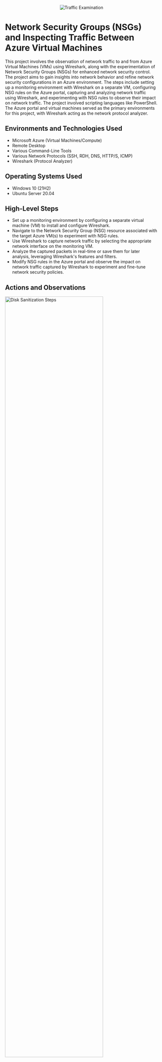 <p align="center">
<img src="https://i.imgur.com/Ua7udoS.png" alt="Traffic Examination"/>
</p>

<h1>Network Security Groups (NSGs) and Inspecting Traffic Between Azure Virtual Machines</h1>
This project involves the observation of network traffic to and from Azure Virtual Machines (VMs) using Wireshark, along with the experimentation of Network Security Groups (NSGs) for enhanced network security control. The project aims to gain insights into network behavior and refine network security configurations in an Azure environment. The steps include setting up a monitoring environment with Wireshark on a separate VM, configuring NSG rules on the Azure portal, capturing and analyzing network traffic using Wireshark, and experimenting with NSG rules to observe their impact on network traffic. The project involved scripting languages like PowerShell. The Azure portal and virtual machines served as the primary environments for this project, with Wireshark acting as the network protocol analyzer. <br />




<h2>Environments and Technologies Used</h2>

- Microsoft Azure (Virtual Machines/Compute)
- Remote Desktop
- Various Command-Line Tools
- Various Network Protocols (SSH, RDH, DNS, HTTP/S, ICMP)
- Wireshark (Protocol Analyzer)

<h2>Operating Systems Used </h2>

- Windows 10 (21H2)
- Ubuntu Server 20.04

<h2>High-Level Steps</h2>

- Set up a monitoring environment by configuring a separate virtual machine (VM) to install and configure Wireshark.
- Navigate to the Network Security Group (NSG) resource associated with the target Azure VM(s) to experiment with NSG rules.
- Use Wireshark to capture network traffic by selecting the appropriate network interface on the monitoring VM.
- Analyze the captured packets in real-time or save them for later analysis, leveraging Wireshark's features and filters.
- Modify NSG rules in the Azure portal and observe the impact on network traffic captured by Wireshark to experiment and fine-tune network security policies.

<h2>Actions and Observations</h2>

<p>
<img src="https://i.imgur.com/DJmEXEB.png" height="80%" width="80%" alt="Disk Sanitization Steps"/>
</p>
<p>
Start by setting up a monitoring environment. Create a separate VM or use an existing one to install and configure Wireshark, a popular network protocol analyzer. Ensure that the VM is connected to the same Azure VNet as the target VM(s) whose network traffic you want to observe. Configure the network interface on the monitoring VM to capture network traffic.
</p>
<br />

<p>
<img src="https://i.imgur.com/DJmEXEB.png" height="80%" width="80%" alt="Disk Sanitization Steps"/>
</p>
<p>
On the Azure portal, navigate to the NSG resource associated with the target VM(s). NSGs act as virtual firewalls, allowing you to define inbound and outbound traffic rules. Experiment with creating and modifying NSG rules to control network traffic. You can specify protocols, ports, and source/destination IP addresses to allow or deny traffic. This allows you to implement fine-grained network security policies.
</p>
<br />

<p>
<img src="https://i.imgur.com/DJmEXEB.png" height="80%" width="80%" alt="Disk Sanitization Steps"/>
</p>
<p>
Within Wireshark on the monitoring VM, select the network interface that captures traffic and start the packet capture. You can choose to capture traffic from a specific IP address or a range of IP addresses associated with the target VM(s). Analyze the captured packets in real-time or save them for later analysis. Wireshark provides various filters and features to inspect and interpret network traffic, including protocol analysis, packet decoding, and flow analysis.
</p>
<br />

<p>
<img src="https://i.imgur.com/DJmEXEB.png" height="80%" width="80%" alt="Disk Sanitization Steps"/>
</p>
<p>
During the packet capture, you can test and validate the impact of NSG rules on network traffic. Modify the NSG rules associated with the target VM(s) to allow or block specific traffic patterns, and observe the corresponding changes in the captured packets. This experimentation with NSGs allows you to understand and fine-tune network security policies, ensuring the desired level of control and protection for your Azure VMs.
</p>
<br />

By following these steps, you can effectively observe network traffic to and from Azure VMs using Wireshark while experimenting with Network Security Groups to enhance network security and control. This approach provides valuable insights into network behavior and enables you to refine and optimize network security configurations for your Azure environment.
